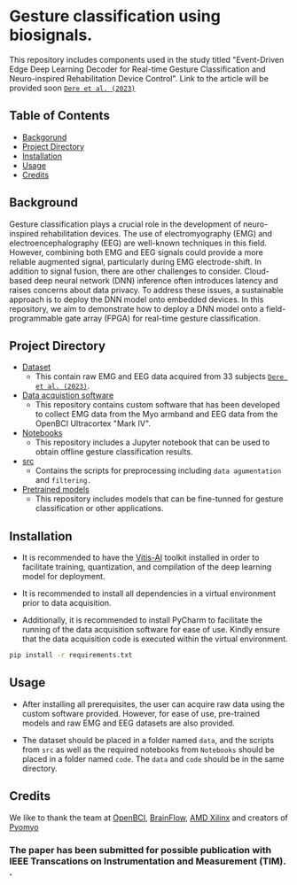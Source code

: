 # Gesture classification using biosignals. 
This repository includes components used in the study titled "Event-Driven Edge Deep Learning Decoder for Real-time Gesture Classification and Neuro-inspired Rehabilitation Device Control". Link to the article will be provided soon [`Dere et al. (2023)`]()

## Table of Contents

- [Backgorund](#background)
- [Project Directory](#project-directory)
- [Installation](#installation)
- [Usage](#usage)
- [Credits](#credits)

## Background

Gesture classification plays a crucial role in the development of neuro-inspired rehabilitation devices. The use of electromyography (EMG) and electroencephalography (EEG) are well-known techniques in this field. However, combining both EMG and EEG signals could provide a more reliable augmented signal, particularly during EMG electrode-shift. In addition to signal fusion, there are other challenges to consider. Cloud-based deep neural network (DNN) inference often introduces latency and raises concerns about data privacy. To address these issues, a sustainable approach is to deploy the DNN model onto embedded devices. In this repository, we aim to demonstrate how to deploy a DNN model onto a field-programmable gate array (FPGA) for real-time gesture classification. 

## Project Directory
- [Dataset](https://ieee-dataport.org/documents/emg-eeg-dataset-upper-limb-gesture-classification)
  - This contain raw EMG and EEG data acquired from 33 subjects [`Dere et al. (2023)`]().
- [Data acquistion software](https://github.com/HumanMachineInterface/Gest-Infer/tree/main/data-acquistion-software)
  - This repository contains custom software that has been developed to collect EMG data from the Myo armband and EEG data from the OpenBCI Ultracortex "Mark IV".
- [Notebooks](https://github.com/HumanMachineInterface/Gest-Infer/tree/main/Notebooks)
  - This repository includes a Jupyter notebook that can be used to obtain offline gesture classification results.
- [src](https://github.com/HumanMachineInterface/Gest-Infer/tree/main/src)
  - Contains the scripts for preprocessing including `data agumentation` and `filtering.`
- [Pretrained models](https://github.com/HumanMachineInterface/Gest-Infer/tree/main/Pretrained_Models)
  - This repository includes models that can be fine-tunned for gesture classification or other applications. 
## Installation

- It is recommended to have the [Vitis-AI](https://xilinx.github.io/Vitis-AI/3.5/html/index.html) toolkit installed in order to facilitate training, quantization, and compilation of the deep learning model for deployment.

- It is recommended to install all dependencies in a virtual environment prior to data acquisition.

- Additionally, it is recommended to install PyCharm to facilitate the running of the data acquisition software for ease of use. Kindly ensure that the data acquisition code is executed within the virtual environment.

```bash
pip install -r requirements.txt
```

## Usage

- After installing all prerequisites, the user can acquire raw data using the custom software provided. However, for ease of use, pre-trained models and raw EMG and EEG datasets are also provided.

- The dataset should be placed in a folder named `data`, and the scripts from `src` as well as the required notebooks from `Notebooks` should be placed in a folder named `code`. The `data` and `code` should be in the same directory.

## Credits

We like to thank the team at [OpenBCI](https://openbci.com/), [BrainFlow](https://brainflow.org/), [AMD Xilinx](https://www.amd.com/en.html) and creators of [Pyomyo](https://github.com/PerlinWarp/pyomyo) 
 
    
<h3> The paper has been submitted for possible publication with IEEE Transcations on Instrumentation and Measurement (TIM). . <h3> 

